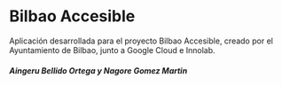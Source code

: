 # Bilbao Accesible
Aplicación desarrollada para el proyecto Bilbao Accesible, creado por el Ayuntamiento de Bilbao, junto a Google Cloud e Innolab.



##### Aingeru Bellido Ortega y Nagore Gomez Martin



